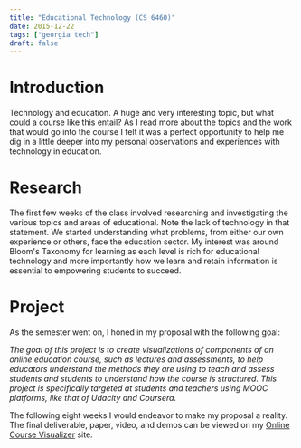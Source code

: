 ```yaml
---
title: "Educational Technology (CS 6460)"
date: 2015-12-22
tags: ["georgia tech"]
draft: false
---
```


# Introduction

Technology and education. A huge and very interesting topic, but what could a course like this entail? As I read more about the topics and the work that would go into the course I felt it was a perfect opportunity to help me dig in a little deeper into my personal observations and experiences with technology in education.

# Research

The first few weeks of the class involved researching and investigating the various topics and areas of educational. Note the lack of technology in that statement. We started understanding what problems, from either our own experience or others, face the education sector. My interest was around Bloom's Taxonomy for learning as each level is rich for educational technology and more importantly how we learn and retain information is essential to empowering students to succeed.

# Project

As the semester went on, I honed in my proposal with the following goal:

*The goal of this project is to create visualizations of components of an online education course, such as lectures and assessments, to help educators understand the methods they are using to teach and assess students and students to understand how the course is structured. This project is specifically targeted at students and teachers using MOOC platforms, like that of Udacity and Coursera.*

The following eight weeks I would endeavor to make my proposal a reality. The final deliverable, paper, video, and demos can be viewed on my [Online Course Visualizer](http://powersj.github.io/ocv/) site.

